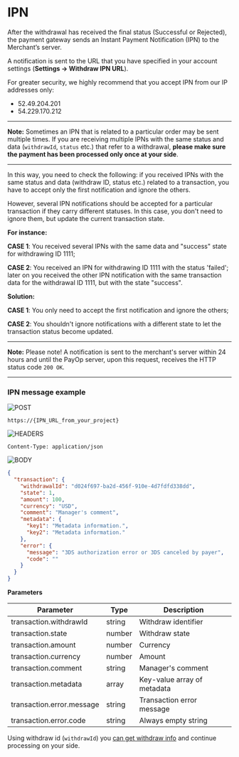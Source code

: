 # IPN

After the withdrawal has received the final status (Successful or Rejected), the payment gateway sends an Instant
Payment Notification (IPN) to the Merchant’s server.

A notification is sent to the URL that you have specified in your account settings (**Settings -> Withdraw IPN URL**).

For greater security, we highly recommend that you accept IPN from our IP addresses only:

* 52.49.204.201
* 54.229.170.212

----

**Note:** Sometimes an IPN that is related to a particular order may be sent multiple times. If you are receiving
multiple IPNs with the same status and data (`withdrawId`, `status` etc.) that refer to a withdrawal, **please make sure
the payment has been processed only once at your side**.

---
In this way, you need to check the following: if you received IPNs with the same status and data (withdraw ID, status
etc.) related to a transaction, you have to accept only the first notification and ignore the others.

However, several IPN notifications should be accepted for a particular transaction if they carry different statuses. In
this case, you don't need to ignore them, but update the current transaction state.

**For instance:**

**CASE 1**: You received several IPNs with the same data and "success" state for withdrawing ID 1111;

**CASE 2**: You received an IPN for withdrawing ID 1111 with the status 'failed'; later on you received the other IPN
notification with the same transaction data for the withdrawal ID 1111, but with the state "success".

**Solution:**

**CASE 1**: You only need to accept the first notification and ignore the others;

**CASE 2**: You shouldn't ignore notifications with a different state to let the transaction status become updated.

----

**Note:** Please note! A notification is sent to the merchant's server within 24 hours and until the PayOp server, upon
this request, receives the HTTP status code `200 OK`.

----

### IPN message example

![POST](https://img.shields.io/badge/-POST-green?style=for-the-badge)

```shell
https://{IPN_URL_from_your_project}
```

![HEADERS](https://img.shields.io/badge/-HEADERS-yellowgreen?style=for-the-badge)

```shell
Content-Type: application/json 
```

![BODY](https://img.shields.io/badge/-BODY-blueviolet?style=for-the-badge)

```json
{
  "transaction": {
    "withdrawalId": "d024f697-ba2d-456f-910e-4d7fdfd338dd",
    "state": 1,
    "amount": 100,
    "currency": "USD",
    "comment": "Manager's comment",
    "metadata": {
      "key1": "Metadata information.",
      "key2": "Metadata information."
    },
    "error": {
      "message": "3DS authorization error or 3DS canceled by payer",
      "code": ""
    }
  }
}
```

**Parameters**

Parameter                       |  Type   |                 Description     |
--------------------------------|---------|---------------------------------| 
transaction.withdrawId          | string  | Withdraw identifier             |
transaction.state               | number  | Withdraw state                  |
transaction.amount              | number  | Currency                        |
transaction.currency            | number  | Amount                          |
transaction.comment             | string  | Manager's comment               |
transaction.metadata            | array   | Key-value array of metadata     |
transaction.error.message       | string  | Transaction error message       |
transaction.error.code          | string  | Always empty string             |

Using withdraw id (`withdrawId`) you [can get withdraw info](getWithdrawal.md) and continue processing on your side.